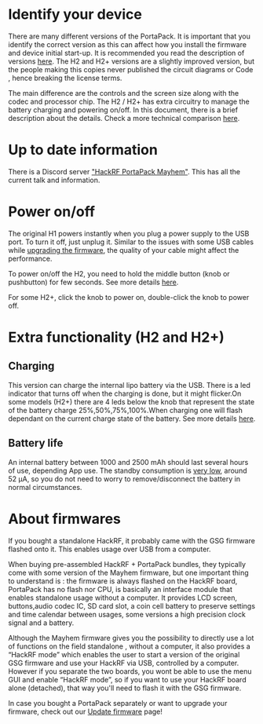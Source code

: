 # Identify your device

There are many different versions of the PortaPack. It is important that you identify the correct version as this can affect how you install the firmware and device initial start-up. It is recommended you read the description of versions [here](PortaPack-Versions). The H2 and H2+ versions are a slightly improved version, but the people making this copies never published the circuit diagrams or Code , hence breaking the license terms. 

The main difference are the controls and the screen size  along with the codec and processor chip. The H2 / H2+ has extra circuitry to manage the battery charging and powering on/off. In this document, there is a brief description about the details. Check a more technical comparison [here](Differences-Between-H1-and-H2-models).

# Up to date information
There is a Discord server ["HackRF PortaPack Mayhem"](https://discord.gg/tuwVMv3). This has all the current talk and information.

# Power on/off
The original H1 powers instantly when you plug a power supply to the USB port. To turn it off, just unplug it. Similar to the issues with some USB cables while [upgrading the firmware](Update-firmware), the quality of your cable might affect the performance. 

To power on/off the H2, you need to hold the middle button (knob or pushbutton) for few seconds. See more details [here](https://github.com/eried/portapack-mayhem/wiki/Powering-the-PortaPack).

For some H2+, click the knob to power on, double-click the knob to power off. 

# Extra functionality (H2 and H2+)
## Charging
This version can charge the internal lipo battery via the USB. There is a led indicator that turns off when the charging is done, but it might flicker.On some models (H2+) there are 4 leds below the knob that represent the state of the battery charge 25%,50%,75%,100%.When charging one will flash dependant on the current charge state of the battery. See more details [here](https://github.com/eried/portapack-mayhem/wiki/Powering-the-PortaPack). 

## Battery life
An internal battery between 1000 and 2500 mAh should last several hours of use, depending App use. The standby consumption is [very low](https://github.com/eried/Research/blob/master/HackRF/PortaPack/h2_standby_consumption.jpg), around 52 µA, so you do not need to worry to remove/disconnect the battery in normal circumstances.

# About firmwares
If you bought a standalone HackRF, it probably came with the GSG firmware flashed onto it. This enables usage over USB from a computer.

When buying pre-assembled HackRF + PortaPack bundles, they typically come with some version of the Mayhem firmware, but one important thing to understand is : the firmware is always flashed on the HackRF board, PortaPack has no flash nor CPU, is basically an interface module that enables standalone usage without a computer. It provides LCD screen, buttons,audio codec IC, SD card slot, a coin cell battery 
to preserve settings and time calendar between usages, some versions a high precision clock signal and a battery.

Although the Mayhem firmware gives you the possibility to directly use a lot of functions on the field standalone , without a computer, it also provides a “HackRF mode” which enables the user to start a version of the original GSG firmware and use your HackRF via USB, controlled by a computer. However if you separate the two boards, you wont be able to use the menu GUI and enable “HackRF mode”, so if you want to use your HackRF board alone (detached), that way you'll need to flash it with the GSG firmware.

In case you bought a PortaPack separately or want to upgrade your firmware, check out our [Update firmware](https://github.com/eried/portapack-mayhem/wiki/Update-firmware) page!